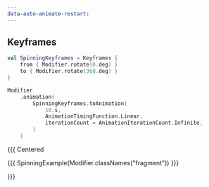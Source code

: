 ```yaml
---
data-auto-animate-restart:
---
```


## Keyframes

```kotlin 0|1,8|0 [code]
val SpinningKeyframes = Keyframes {
    from { Modifier.rotate(0.deg) }
    to { Modifier.rotate(360.deg) }
}

Modifier
    .animation(
        SpinningKeyframes.toAnimation(
            10.s,
            AnimationTimingFunction.Linear,
            iterationCount = AnimationIterationCount.Infinite,
        )
    )
```

{{{ Centered

{{{ SpinningExample(Modifier.classNames("fragment")) }}}

}}}
